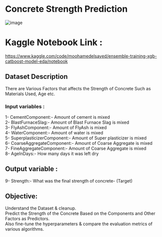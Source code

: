 # Concrete Strength Prediction
![image](https://user-images.githubusercontent.com/108439954/224807892-f860f0a2-cc79-45e6-8972-b73850e76a36.png)


# Kaggle Notebook Link :  
https://www.kaggle.com/code/moohamedelsayed/ensemble-training-xgb-catboost-model-eda/notebook    

## Dataset Description
There are Various Factors that affects the Strength of Concrete Such as Materials Used, Age etc.  


### Input variables :  
1- CementComponent:- Amount of cement is mixed  
2- BlastFurnaceSlag:- Amount of Blast Furnace Slag is mixed   
3- FlyAshComponent:- Amount of FlyAsh is mixed  
4- WaterComponent:- Amount of water is mixed   
5- SuperplasticizerComponent:- Amount of Super plasticizer is mixed  
6- CoarseAggregateComponent:- Amount of Coarse Aggregate is mixed    
7- FineAggregateComponent:- Amount of Coarse Aggregate is mixed  
8- AgeInDays:- How many days it was left dry  

## Output variable :  
9- Strength:- What was the final strength of concrete- (Target) 


## Objective:  
Understand the Dataset & cleanup.    
Predict the Strength of the Concrete Based on the Components and Other Factors as Predictors.  
Also fine-tune the hyperparameters & compare the evaluation metrics of various algorithms.
